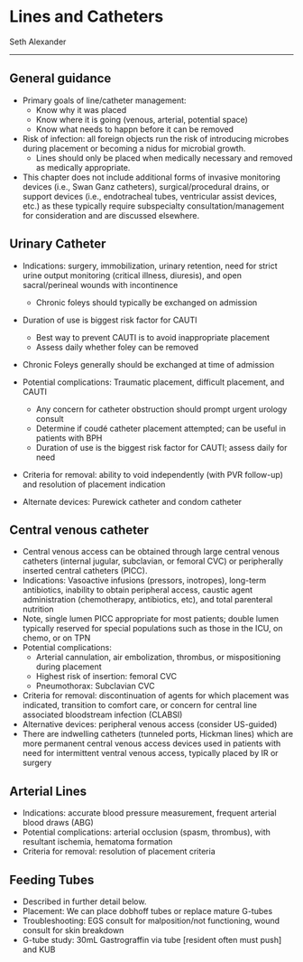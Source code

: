 # Lines and Catheters

Seth Alexander

---

## General guidance

- Primary goals of line/catheter management:
    - Know why it was placed
    - Know where it is going (venous, arterial, potential space)
    - Know what needs to happn before it can be removed
- Risk of infection: all foreign objects run the risk of introducing microbes during placement or becoming a nidus for microbial growth.
    - Lines should only be placed when medically necessary and removed as medically appropriate.
- This chapter does not include additional forms of invasive monitoring devices (i.e., Swan Ganz catheters), surgical/procedural drains, or support devices (i.e., endotracheal tubes, ventricular assist devices, etc.) as these typically require subspecialty consultation/management for consideration and are discussed elsewhere. 

## Urinary Catheter

- Indications: surgery, immobilization, urinary retention, need for strict urine output monitoring (critical illness, diuresis), and open sacral/perineal wounds with incontinence
   - Chronic foleys should typically be exchanged on admission
    
- Duration of use is biggest risk factor for CAUTI
    - Best way to prevent CAUTI is to avoid inappropriate placement
    - Assess daily whether foley can be removed

- Chronic Foleys generally should be exchanged at time of admission
- Potential complications: Traumatic placement, difficult placement, and CAUTI
    - Any concern for catheter obstruction should prompt urgent urology consult
    - Determine if coudé catheter placement attempted; can be useful in patients with BPH
    - Duration of use is the biggest risk factor for CAUTI; assess daily for need
-	Criteria for removal: ability to void independently (with PVR follow-up) and resolution of placement indication
-	Alternate devices: Purewick catheter and condom catheter 

## Central venous catheter 

-	Central venous access can be obtained through large central venous catheters (internal jugular, subclavian, or femoral CVC) or peripherally inserted central catheters (PICC). 
-	Indications: Vasoactive infusions (pressors, inotropes), long-term antibiotics, inability to obtain peripheral access, caustic agent administration (chemotherapy, antibiotics, etc), and total parenteral nutrition
   - Note, single lumen PICC appropriate for most patients; double lumen typically reserved for special populations such as those in the ICU, on chemo, or on TPN
-	Potential complications:
    -	Arterial cannulation, air embolization, thrombus, or mispositioning during placement
    - Highest risk of insertion: femoral CVC
    - Pneumothorax: Subclavian CVC
-	Criteria for removal: discontinuation of agents for which placement was indicated, transition to comfort care, or concern for central line associated bloodstream infection (CLABSI)
-	Alternative devices: peripheral venous access (consider US-guided)
-	There are indwelling catheters (tunneled ports, Hickman lines) which are more permanent central venous access devices used in patients with need for intermittent ventral venous access, typically placed by IR or surgery

## Arterial Lines

-	Indications: accurate blood pressure measurement, frequent arterial blood draws (ABG)
-	Potential complications: arterial occlusion (spasm, thrombus), with resultant ischemia, hematoma formation
-	Criteria for removal: resolution of placement criteria
  
## Feeding Tubes
-	Described in further detail below. 
-	Placement: We can place dobhoff tubes or replace mature G-tubes
-	Troubleshooting: EGS consult for malposition/not functioning, wound consult for skin breakdown
-	G-tube study: 30mL Gastrograffin via tube [resident often must push] and KUB
